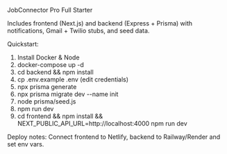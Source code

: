 JobConnector Pro Full Starter

Includes frontend (Next.js) and backend (Express + Prisma) with notifications, Gmail + Twilio stubs, and seed data.

Quickstart:
1. Install Docker & Node
2. docker-compose up -d
3. cd backend && npm install
4. cp .env.example .env (edit credentials)
5. npx prisma generate
6. npx prisma migrate dev --name init
7. node prisma/seed.js
8. npm run dev
9. cd frontend && npm install && NEXT_PUBLIC_API_URL=http://localhost:4000 npm run dev

Deploy notes: Connect frontend to Netlify, backend to Railway/Render and set env vars.
